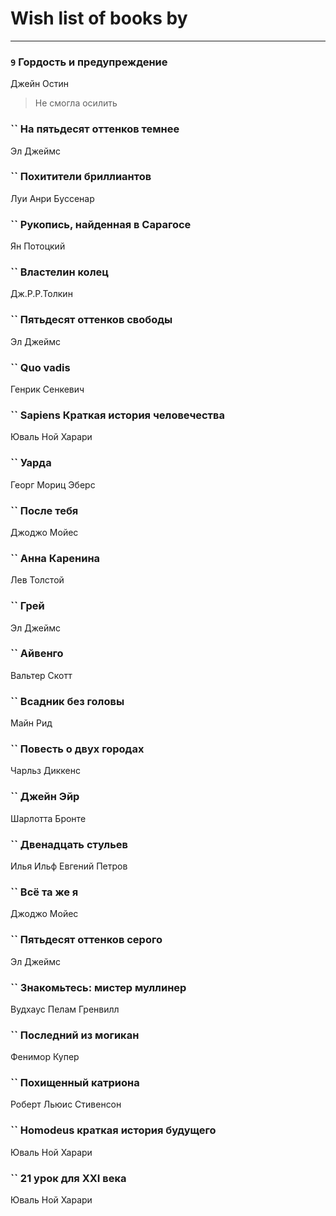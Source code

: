 # Wish list of books by [](http://vk.com/id128917939)
---

### `9` Гордость и предупреждение
Джейн Остин
> Не смогла осилить

### `` На пятьдесят оттенков темнее
Эл Джеймс

### `` Похитители бриллиантов
Луи Анри Буссенар

### `` Рукопись, найденная в Сарагосе
Ян Потоцкий

### `` Властелин колец
Дж.Р.Р.Толкин

### `` Пятьдесят оттенков свободы
Эл Джеймс

### `` Quo vadis
Генрик Сенкевич

### `` Sapiens Краткая история человечества
Юваль Ной Харари

### `` Уарда
Георг Мориц Эберс

### `` После тебя
Джоджо Мойес

### `` Анна Каренина
Лев Толстой

### `` Грей
Эл Джеймс

### `` Айвенго
Вальтер Скотт

### `` Всадник без головы
Майн Рид

### `` Повесть о двух городах
Чарльз Диккенс

### `` Джейн Эйр
Шарлотта Бронте

### `` Двенадцать стульев
Илья Ильф Евгений Петров

### `` Всё та же я
Джоджо Мойес

### `` Пятьдесят оттенков серого
Эл Джеймс

### `` Знакомьтесь: мистер муллинер
Вудхаус Пелам Гренвилл

### `` Последний из могикан
Фенимор Купер

### `` Похищенный катриона
Роберт Льюис Стивенсон

### `` Homodeus краткая история будущего
Юваль Ной Харари

### `` 21 урок для XXI века
Юваль Ной Харари

